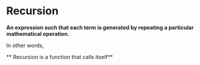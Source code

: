 # Recursion 

**An expression such that each term is generated by repeating a particular mathematical operation.**

In other words,  

** Recursion is a function that calls itself**



